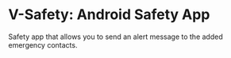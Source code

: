 # V-Safety: Android Safety App

Safety app that allows you to send an alert message to the added emergency contacts.
